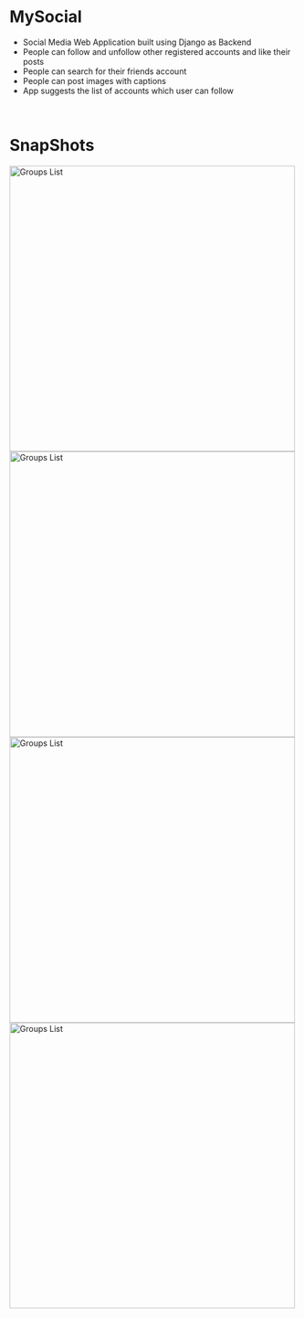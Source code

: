 # MySocial
- Social Media Web Application built using Django as Backend
- People can follow and unfollow other registered accounts and like their posts
- People can search for their friends account
- People can post images with captions
- App suggests the list of accounts which user can follow
<br />

# SnapShots
<p>
<img src="https://user-images.githubusercontent.com/74519836/172039345-1a6cf385-56dd-4253-8c63-dbc984287f66.png" alt="Groups List" width="500">
<img src="https://user-images.githubusercontent.com/74519836/172039376-8fdd04aa-ef9d-47be-b2ee-3867cb909d9c.png" alt="Groups List" width="500">
<img src="https://user-images.githubusercontent.com/74519836/172039393-675a39e8-37c9-4636-866e-6eb57f238240.png" alt="Groups List" width="500">
<img src="https://user-images.githubusercontent.com/74519836/172039385-d59a733d-c279-4657-ac2f-187262603789.png" alt="Groups List" width="500">
</p>
